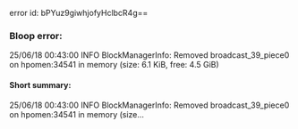 error id: bPYuz9giwhjofyHclbcR4g==
### Bloop error:

25/06/18 00:43:00 INFO BlockManagerInfo: Removed broadcast_39_piece0 on hpomen:34541 in memory (size: 6.1 KiB, free: 4.5 GiB)
#### Short summary: 

25/06/18 00:43:00 INFO BlockManagerInfo: Removed broadcast_39_piece0 on hpomen:34541 in memory (size...